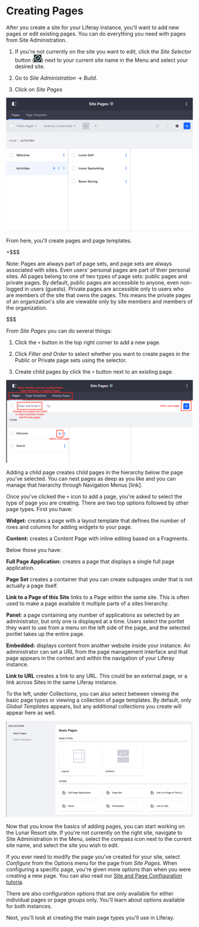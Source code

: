 # Creating Pages [](id=creating-pages)

After you create a site for your Liferay instance, you'll want to add new 
pages or edit existing pages. You can do everything you need with pages from 
Site Administration.

1.  If you're not currently on the site you want to edit, click the *Site 
    Selector* button (![Compass](../../../../images/icon-compass.png)) next to 
    your current site name in the Menu and select your desired site.

2.  Go to *Site Administration* &rarr; *Build*.

3.  Click on *Site Pages*
 
![Figure 1: The Sites Pages page allows you to edit your site pages as a whole.](../../../../images/managing-site-pages.png)

From here, you'll create pages and page templates.

+$$$

Note: Pages are always part of page sets, and page sets are always associated with sites. Even users' personal pages are part of their personal sites. All pages belong to one of two types of page sets: public pages and private pages. By default, public pages are accessible to anyone, even non-logged in users (guests). Private pages are accessible only to users who are members of the site that owns the pages. This means the private pages of an organization's site are viewable only by site members and members of the organization. 

$$$

From *Site Pages* you can do several things:

1.  Click the `+` button in the top right corner to add a new page.

2.  Click *Filter and Order* to select whether you want to create pages in the Public or Private page sets using the selector.

3.  Create child pages by click the `+` button next to an existing page.

![Figure X: Understanding the options on Site Pages.](../../../../images/site-pages-breakdown.png)

Adding a child page creates child pages in the hierarchy below the page you've 
selected. You can nest pages as deep as you like and you can manage that 
hierarchy through Navigation Menus [link]. 

Once you've clicked the `+` icon to add a page, you're asked to select the type
of page you are creating. There are two top options followed by other page 
types. First you have:

**Widget:** creates a page with a layout template that defines the number of rows and columns for adding widgets to your page.

**Content:** creates a Content Page with inline editing based on a Fragments.

Below those you have:

**Full Page Application:** creates a page that displays a single full page
application.

**Page Set** creates a container that you can create subpages under that is not 
actually a page itself. 

**Link to a Page of this Site** links to a Page within the same site. This is 
often used to make a page available it multiple parts of a sites hierarchy.

**Panel:** a page containing any number of applications as selected by an
administrator, but only one is displayed at a time. Users select the portlet
they want to use from a menu on the left side of the page, and the selected
portlet takes up the entire page. 

**Embedded:** displays content from another website inside your instance. An
administrator can set a URL from the page management interface and that page
appears in the context and within the navigation of your Liferay instance.

**Link to URL** creates a link to any URL. This could be an external page, or
a link across Sites in the same Liferay instance.

To the left, under Collections, you can also select between viewing the basic page types or viewing a collection of page templates. By default, only *Global Templates* appears, but any additional collections you create will appear here as well.

![Figure X: You must select a page type when adding pages.](../../../../images/page-types-adding.png)

Now that you know the basics of adding pages, you can start working on the
Lunar Resort site. If you're not currently on the right site, navigate to Site
Administration in the Menu, select the compass icon next to the current site
name, and select the site you wish to edit.

If you ever need to modify the page you've created for your site, select
*Configure* from the Options menu for the page from *Site Pages*. When
configuring a specific page, you're given more options than when you were
creating a new page. You can also read our [Site and Page Configuration tutoria](/discover/portal/-/knowledge_base/7-1/site-and-page-configuration).

There are also configuration options that are only available for either
individual pages or page groups only. You'll learn about options available for
both instances.

Next, you'll look at creating the main page types you'll use in Liferay.
